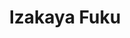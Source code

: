 ---
layout: place
title: "Izakaya Fuku"
permalink: /new-york/jackson-heights/izakaya-fuku.html
stateAbbr: NY
stateName: New York
cityName: Jackson Heights
seo:
  name: "Izakaya Fuku"
  type: Restaurant
  links: http://www.orderfukunyc.com/
description: "Vibrant, compact restaurant with classic Japanese deep-fried & grilled dishes, plus noodles & bento. Izakaya Fuku serves delicious sushi in Jackson Heights, New York. Try fresh Japanese dishes for a great dining experience. Available for takeout, delivery, lunch, and dinner."
place_id: ChIJP3cSeLRfwokRiQQ4MtBvdtA
photos:
  - name: >-
      places/ChIJP3cSeLRfwokRiQQ4MtBvdtA/photos/AeeoHcJhS6vlxlA2YPTrO6j7LzQxPTUitysgSXf-GEPVwR5T6c6P8Ym3NWQSTSppgg66O6o0brErPK6BVU-MZ3Gmk0rVidax7oiyjAYfawS6fXujLjgcaqyrsmmMPaVtA-AFjteTN6m_IsJSSSpBMOytfukBT-m7p2WesIrMIXnw50WZ-rLH5MghNiSGB2gSsVbztLAN_bOeqPaJSlSpcLr963DM8HMEwsp6hYIP9B8f-SuXsGY44DPPb-znWV_M1lGKuBn097INqDbWoQQ3sGP_I93IKTT9tR8NF3qmcWv21v3Lf3hbg2Apf_p78T6NKejX2qSeowj2FmFSmnkxSP2-cb6Rx6noQPQEUWSAV2JoeU7R6TuuUlUzMyc4RXohrX1NDdi6F2AmUUvsbgydKyqcAjQXP0DxcyRslvMjWQ
    widthPx: 4080
    heightPx: 3072
    authorAttributions:
      - displayName: Yat Sang Yan
        uri: https://maps.google.com/maps/contrib/115095695647677579516
        photoUri: >-
          https://lh3.googleusercontent.com/a-/ALV-UjUbG5F5SnMD2yUZEurQJv0hJsoZ99PfqtfnKpZ4Oc8gOhRopoF0BA=s100-p-k-no-mo
    flagContentUri: >-
      https://www.google.com/local/imagery/report/?cb_client=maps_api_places.places_api&image_key=!1e10!2sCIHM0ogKEICAgIDbrO667gE&hl=en-US
    googleMapsUri: >-
      https://www.google.com/maps/place//data=!3m4!1e2!3m2!1sCIHM0ogKEICAgIDbrO667gE!2e10!4m2!3m1!1s0x89c25fb47812773f:0xd0766fd032380489
  - name: >-
      places/ChIJP3cSeLRfwokRiQQ4MtBvdtA/photos/AeeoHcIln-OyUtaayG3FRSpq9RHfkJ5kTEo0rVeDmkbIIf49GPGer7KXjjKn-7ESzpbmEVPDZ1sQrzjKhvihF-0ZROxNtTSudW2tNW_KpqP4vUye9RFb9dzxufztu82QG0_w_-__PmgKYQY-k6ZZXO_WqOCiu13dPtKnkDxc-EdlDr1meB04J-wnF5GoV3ROBQUfPLljIStd5YXP1Hl9jd-El7Bly62Gsb0Yz-Qfyea_1nFUz534vZMMKL1cu3Nrlgxaowl7rjyQkElr6VFeOWZhQ6x8YV3wDZtFStzvAzRVndXiTg
    widthPx: 2733
    heightPx: 4096
    authorAttributions:
      - displayName: Izakaya Fuku
        uri: https://maps.google.com/maps/contrib/113414684438662997631
        photoUri: >-
          https://lh3.googleusercontent.com/a-/ALV-UjUlty1uI_DMPY-9mUIwjDlrsvf6c-g85Q0jue9QjXADH0WxTxc=s100-p-k-no-mo
    flagContentUri: >-
      https://www.google.com/local/imagery/report/?cb_client=maps_api_places.places_api&image_key=!1e10!2sAF1QipNoJjLnmy9cHrJF5Ujskd3XUL2r7kDS88mxha5v&hl=en-US
    googleMapsUri: >-
      https://www.google.com/maps/place//data=!3m4!1e2!3m2!1sAF1QipNoJjLnmy9cHrJF5Ujskd3XUL2r7kDS88mxha5v!2e10!4m2!3m1!1s0x89c25fb47812773f:0xd0766fd032380489
  - name: >-
      places/ChIJP3cSeLRfwokRiQQ4MtBvdtA/photos/AeeoHcIhXGE607nON_icQp9LsMiubaaHweLmagCzAJh3Rlc61OzPAWM0B_2Xb90kDKOZneGFJltjQFFvNpXerQ-nyTVaRdi864grpxhkpBa_o_jjjgyfvAsyijQfcFqQ6SfCuFcFCi4j4MPwsBlBHSZM45YFTX0aa3t0EGVVoQrjWX2tDAtpp7mmNL9HB48Ak3LNTTBDQOKDtjRYSCQuxCTUK3_oqWXFzPGt4QgonGSAxn_rhUDbuahi4UdrzBBAUIBmgx3EJXhNnrc_1jqUU3SkCo9QkStmkt_Ul_lG2CCroNX7r_DFk2Cin4tjdC8P6w4X9l6VbwIyqHUvUZMlwFd22sUGMEF7E5rmbRnbXE_dn9fTKTCDNUM4m8rKwp_Q-FzfDbAzu2_7zr2wt8Hcgz5_ew3sOJUqp0Q_WB5Q-kf512vxe3o
    widthPx: 3600
    heightPx: 4800
    authorAttributions:
      - displayName: J. Gurung
        uri: https://maps.google.com/maps/contrib/102292918201211171219
        photoUri: >-
          https://lh3.googleusercontent.com/a-/ALV-UjXxCjOpWnlolhc6k2OCrjesLVGOXk1S_uBTida5pMWyEd6P6ov9=s100-p-k-no-mo
    flagContentUri: >-
      https://www.google.com/local/imagery/report/?cb_client=maps_api_places.places_api&image_key=!1e10!2sCIHM0ogKEICAgMDgi__wvwE&hl=en-US
    googleMapsUri: >-
      https://www.google.com/maps/place//data=!3m4!1e2!3m2!1sCIHM0ogKEICAgMDgi__wvwE!2e10!4m2!3m1!1s0x89c25fb47812773f:0xd0766fd032380489
  - name: >-
      places/ChIJP3cSeLRfwokRiQQ4MtBvdtA/photos/AeeoHcJ9ZcKsVVPd_dPL1vp5ur-nTJjNMJxzrEk2KlBSDOeNSCuHxfxBzSaheSmQh0d4ahylBMmzGjqKbQGQptXu2k8iyv3kovuwBxB88iICi2hp9JW_N6Qd57TIc6ruhodA0fLGbStedMwwYUGwGBBu3voNTGrtdtm6hHJHvwvtf5c9qbLZx6GfiNYkJEXsTl0MKkH4UHYElF2e-bHI5mwgbiZHOU4i8SO3aHWzZIM3gGWyhVpV_OzK81FaRT0S6OpSqK_yfSSZMUMtOohXz9k8wLeGB7qbEMd_zFu6asfrS1WyHSUFJ1kJgiJ26iKPISdxRbZ3Mj1i-ASNWIfKWkufOu7W_AwEJygpCeYzDjDVNo4LA0tGeCjOxA6zkskHHDROOu_3Cm0bo9Be0q6zPCfjwsH6eaCbuEsTIcG-EZQGgqIiMU4f
    widthPx: 3024
    heightPx: 4032
    authorAttributions:
      - displayName: Monki Sants
        uri: https://maps.google.com/maps/contrib/117388426696867336738
        photoUri: >-
          https://lh3.googleusercontent.com/a-/ALV-UjV2Nj_KASCHMED9c8VD2R-iRSq93DK_-nKVyy1VmSIvHbaLba8=s100-p-k-no-mo
    flagContentUri: >-
      https://www.google.com/local/imagery/report/?cb_client=maps_api_places.places_api&image_key=!1e10!2sCIHM0ogKEICAgIDH__e-rwE&hl=en-US
    googleMapsUri: >-
      https://www.google.com/maps/place//data=!3m4!1e2!3m2!1sCIHM0ogKEICAgIDH__e-rwE!2e10!4m2!3m1!1s0x89c25fb47812773f:0xd0766fd032380489
  - name: >-
      places/ChIJP3cSeLRfwokRiQQ4MtBvdtA/photos/AeeoHcIEdWftPjxln0WGm7yfXn2q6e9ugdYNJCnWrSpuCsZa0XMrnd4Unw1uRf1wYtvt8xk-FlnIKCI2HHSip9k9n43U-xZVBNnzvtysxEb9aR00fCjU3tYTALPc1agq4p9MoL5xzmrX2nHnRorE-40kvGp_hzL3d4odpuM7LM8UlWq7CHZhWJwNsGPgOC5vW4YWxrnDyEkgIPnKv9O29Q8vtzgh_8z7LUUcDX23lj6H9rqGyHg3mOduLVwY6o_cO4HJkmGO8wI4ar3tPzuca_mYe7dvJxmw3HMZfBPOfPHRipdBxsO1RZAJW2NIMtsw0WcZ8mQkjlXX_H33FMDwQr-N0V9xZ5_jRPkmHRnuUO66iVaPBlOtXE3PxEq3jqCmhNIqGNKysxkwXbStN6PM5jV7wIQZNLjR-L_DWHMQ5aEph7Y
    widthPx: 4080
    heightPx: 3072
    authorAttributions:
      - displayName: Yat Sang Yan
        uri: https://maps.google.com/maps/contrib/115095695647677579516
        photoUri: >-
          https://lh3.googleusercontent.com/a-/ALV-UjUbG5F5SnMD2yUZEurQJv0hJsoZ99PfqtfnKpZ4Oc8gOhRopoF0BA=s100-p-k-no-mo
    flagContentUri: >-
      https://www.google.com/local/imagery/report/?cb_client=maps_api_places.places_api&image_key=!1e10!2sCIHM0ogKEICAgIDbrO75Iw&hl=en-US
    googleMapsUri: >-
      https://www.google.com/maps/place//data=!3m4!1e2!3m2!1sCIHM0ogKEICAgIDbrO75Iw!2e10!4m2!3m1!1s0x89c25fb47812773f:0xd0766fd032380489
  - name: >-
      places/ChIJP3cSeLRfwokRiQQ4MtBvdtA/photos/AeeoHcJixinuJGZBi5mnYVBGf9Jsr5GCRXfvTxySeBulqURzTJJ5beZQpwc3CkuTVfiahtQs2oX2-DNMg9ep8UxYTiEUb2tafKPSjY_uUUuzLmlpqINIhp1wRcn7ojfjGRLFUupTNparKXqdEvFwdNyOzQucj0VJE0FbJjCWHEFQ7SBNrrTbeS9ytM2HqjewTlqW8KY-Wq3paFyAzclHuCi-nQV5St5HBkaAU4nAdOQSP9Vq8aJiJ8CorIXknRH9RgBQGAgpKL9fz2megEgVd6O1CKfy9Wx2nlo7kz9-AK2TuW4DXrapr7aiMFp-s5JSq2FBWoYQM8SjzWpZUVeYaiVn1j5OVQFsDSU3U0dqYGMnP_KbeSbv_Pk2zIPsf8ZfBEgEhH6R_0PlJWUbiPON5lAQBZC_0dWrAKp2bn82ZP44yQw
    widthPx: 4080
    heightPx: 3072
    authorAttributions:
      - displayName: Yat Sang Yan
        uri: https://maps.google.com/maps/contrib/115095695647677579516
        photoUri: >-
          https://lh3.googleusercontent.com/a-/ALV-UjUbG5F5SnMD2yUZEurQJv0hJsoZ99PfqtfnKpZ4Oc8gOhRopoF0BA=s100-p-k-no-mo
    flagContentUri: >-
      https://www.google.com/local/imagery/report/?cb_client=maps_api_places.places_api&image_key=!1e10!2sCIHM0ogKEICAgIDbrO77Qg&hl=en-US
    googleMapsUri: >-
      https://www.google.com/maps/place//data=!3m4!1e2!3m2!1sCIHM0ogKEICAgIDbrO77Qg!2e10!4m2!3m1!1s0x89c25fb47812773f:0xd0766fd032380489
  - name: >-
      places/ChIJP3cSeLRfwokRiQQ4MtBvdtA/photos/AeeoHcL3JcnjhBIuNH0Ufud3GC2mozAjX-AbyQjBXoWDxG-A07TvWU1ggOt8USyYAsBMSJlBQMAwFAGLb58tu3NOlrK16nJGzWxrMV8T2xY1OI40pBQWNcouwRvwz-UPYoUGG9s7QaBDHL_Df3J2EWwOZC-jYHkCHY1MSPuTX2sjHywmPvAOk_S4skeef9dIciOTpFY6VvPNs-rCAp2VXP3D6ufMojnHjOkFdyfUtrM2doh6KCyJvvxPWkS71nDCQ9Syc2707DtOMAXMHhBuQMNwGVs2wn4Q6-ArbgXP3opzuA33geocPaTEnhRLK--lKbhSLuhk1d3nTi5uC0TJn7fbLARwZzcNxG8g1Zn3zYQJITHCJzeExfFybZ9kNA-P3AsHcILmzRHwUDCuvnvXlky2p2KpH1YTb7Cmx70-lGQUXesaDQ
    widthPx: 4800
    heightPx: 2694
    authorAttributions:
      - displayName: _
        uri: https://maps.google.com/maps/contrib/103477494705553119019
        photoUri: >-
          https://lh3.googleusercontent.com/a/ACg8ocJtWxOmnRf5-T6wgpszApIXEBThjM8sD5VGy9nCHTt_JZ7P1kvs=s100-p-k-no-mo
    flagContentUri: >-
      https://www.google.com/local/imagery/report/?cb_client=maps_api_places.places_api&image_key=!1e10!2sCIHM0ogKEICAgICfr-7_VQ&hl=en-US
    googleMapsUri: >-
      https://www.google.com/maps/place//data=!3m4!1e2!3m2!1sCIHM0ogKEICAgICfr-7_VQ!2e10!4m2!3m1!1s0x89c25fb47812773f:0xd0766fd032380489
  - name: >-
      places/ChIJP3cSeLRfwokRiQQ4MtBvdtA/photos/AeeoHcKXRSVwimid-65K9QMeMLDhPksZrWIwkmOR_EFArlBHFhKxB1qlu6w94vTTVNdSUWpvCnE11Pk2G7ol4ibNDyGDBUuOFK1Fdjy5G9_Rx4x4A6sRAFr7OEisuwDurNdH8hOWkB18tlkhGevaGJPsoXzSie6p89OvpqMlJ6xOd4JdZkXPGHvuTaU-FN2j4kW1t_2dTwFVEdMlUSZhNSRJMb99AQwXiy1r_9j6PgAiIqC9Q2iIhavmbjm5Dq68dco7niX8zzdbaCzsKD0JnDoqjPp52aIk7L4Gdvrg64LsrYlT5baA1goXTVbufWgb1uJyqmXwpG2m7FP2kMSN9TNcpI3JKtj2SvwIvX_KKibQNQhUtQzV_K0NQ3SMP2U5BpwQNTiuQ8qeTOboWj6R5O0Bz9x69PPP7I6HpLrJ7IztzuopHg
    widthPx: 3024
    heightPx: 4032
    authorAttributions:
      - displayName: Wattanachai CH
        uri: https://maps.google.com/maps/contrib/111650729362051555413
        photoUri: >-
          https://lh3.googleusercontent.com/a-/ALV-UjVJN2vSU5ycd5OW74jkINJbTBDgWRpfnojLNfIbijLL7e_jVZ2u=s100-p-k-no-mo
    flagContentUri: >-
      https://www.google.com/local/imagery/report/?cb_client=maps_api_places.places_api&image_key=!1e10!2sCIHM0ogKEICAgMDI87ylVA&hl=en-US
    googleMapsUri: >-
      https://www.google.com/maps/place//data=!3m4!1e2!3m2!1sCIHM0ogKEICAgMDI87ylVA!2e10!4m2!3m1!1s0x89c25fb47812773f:0xd0766fd032380489
  - name: >-
      places/ChIJP3cSeLRfwokRiQQ4MtBvdtA/photos/AeeoHcKMf_OqxqIA4C5MEnJhOyc2n509KivFG-skdmYBYWEvjVyuic4E-a8KrmTiTLmsK1Ei8mOAeTa2g29RQQS58pmNhSHSC-syJMTA7sW3006J4Gv-ChRguVBLyfaeFi6VQGsh_orSWqnze6LFOMcbeLlID4jkza8xupH5oi54pgqd9u2fhuQmABYOV3l0UHBG1w3p01hX-jXTpoVBIfp2idk1BrjVkNzAaZU2w8JLBPOQIcyATv35xhju0Iv8GXsraXFwwLKMW6tIb0PAb2dikVqwcFCttvnGen9bvFEgvzrP54Ke5wTM6KzPOQ-jySusKQ_PkH--OpRqdEAWn_6m-92mPyZ1IoMJC00GmKxhZaDTRvz5w3L4EyFisSLvLe7sbLJqVMqN0Ye583Rlmv05abgMy68ryYrkIpb4OqY9ICb-lA
    widthPx: 4000
    heightPx: 1960
    authorAttributions:
      - displayName: Anna Hunter
        uri: https://maps.google.com/maps/contrib/112458196685526323097
        photoUri: >-
          https://lh3.googleusercontent.com/a-/ALV-UjXV3_09Xctz0x5TlBWdbOUywq6XUtKDeiX8D-kLfHlh8SQan5uY=s100-p-k-no-mo
    flagContentUri: >-
      https://www.google.com/local/imagery/report/?cb_client=maps_api_places.places_api&image_key=!1e10!2sCIHM0ogKEICAgID9kbbSRg&hl=en-US
    googleMapsUri: >-
      https://www.google.com/maps/place//data=!3m4!1e2!3m2!1sCIHM0ogKEICAgID9kbbSRg!2e10!4m2!3m1!1s0x89c25fb47812773f:0xd0766fd032380489
  - name: >-
      places/ChIJP3cSeLRfwokRiQQ4MtBvdtA/photos/AeeoHcKvJyM1Mc-Lr8heMf3oqveyIDHEyFRVM6qiCsLW7fSrj3UmxQuDXkOU9ODd6sNPA1h-suz1MxHKKvEnsrzzE0-Ck23HfWL93ZqV0FvDWMTCuLae7S9E8tx-NHh_nXwlLsQEjylnvLWDo_McnBsBSAa4QUs9CF9VgBg63TVlzh2uTR1SVipmHaJQUsaE6no-d0AVof1WMP7woILkkNzjbe0C5jr9e1N59Z3BTYoURQ1q2IlPUsnA89tp6ZE_cS5jHAzKtlyUfZ1WZysv0FVAbPpSDjea7RyKK2Fvb2ohqPlt19vEXC8imozwtVxFtSPIN4YUzCBCuHqUSEEeDIq7q0laTT5JbozhjERbACTMgy2PSwACb41D2J2cI4r2Yv7EJBpX3AsdeFO_I4HinBJ_Fh0n9EEZU8LVlGNG5_fBQw5htePc
    widthPx: 4032
    heightPx: 3024
    authorAttributions:
      - displayName: 紀嘉淯
        uri: https://maps.google.com/maps/contrib/103010987590483124915
        photoUri: >-
          https://lh3.googleusercontent.com/a-/ALV-UjWNDSMLLIhEqIIXxrcHkjwpgb75S609gFClI2cuRfzByQHbOgc=s100-p-k-no-mo
    flagContentUri: >-
      https://www.google.com/local/imagery/report/?cb_client=maps_api_places.places_api&image_key=!1e10!2sCIHM0ogKEICAgICv7PmXjQE&hl=en-US
    googleMapsUri: >-
      https://www.google.com/maps/place//data=!3m4!1e2!3m2!1sCIHM0ogKEICAgICv7PmXjQE!2e10!4m2!3m1!1s0x89c25fb47812773f:0xd0766fd032380489
address: 71-28 Roosevelt Ave, Jackson Heights, NY 11372, USA
street: 71-28 Roosevelt Ave
city: Jackson Heights
state: NY
zip: '11372'
country: USA
neighborhood: Jackson Heights
latitude: '40.746396'
longitude: '-73.893884'
accessibility_options:
  wheelchairAccessibleParking: false
business_status: OPERATIONAL
name: Izakaya Fuku
google_maps_links:
  directionsUri: >-
    https://www.google.com/maps/dir//''/data=!4m7!4m6!1m1!4e2!1m2!1m1!1s0x89c25fb47812773f:0xd0766fd032380489!3e0
  placeUri: https://maps.google.com/?cid=15021316547127280777
  writeAReviewUri: >-
    https://www.google.com/maps/place//data=!4m3!3m2!1s0x89c25fb47812773f:0xd0766fd032380489!12e1
  reviewsUri: >-
    https://www.google.com/maps/place//data=!4m4!3m3!1s0x89c25fb47812773f:0xd0766fd032380489!9m1!1b1
  photosUri: >-
    https://www.google.com/maps/place//data=!4m3!3m2!1s0x89c25fb47812773f:0xd0766fd032380489!10e5
primary_type: Japanese Restaurant
opening_hours:
  regular: null
  current: null
secondary_opening_hours:
  regular:
    weekdayDescriptions: null
    type: null
  current:
    weekdayDescriptions: null
    type: null
phone: (718) 255-1120
price_level: PRICE_LEVEL_MODERATE
price_range: $20 &ndash; $30
rating: '4.5'
rating_count: 0
website: http://www.orderfukunyc.com/
reviews:
  - name: >-
      places/ChIJP3cSeLRfwokRiQQ4MtBvdtA/reviews/ChdDSUhNMG9nS0VJQ0FnSUN2eTZXOXVBRRAB
    relativePublishTimeDescription: a month ago
    rating: 5
    text:
      text: >-
        This is a really really good place from the silent traveler to all of
        you, be safe, be well, be open. Ladies and gentlemen this is a place
        that if you want to experience Japanese culture or just Asian culture.
        This is a good place to do that you're going to experience how modern
        culture meets the past. When you walk in the door you're greeted with a
        big smile. The food is really good and there's a TV that is showing the
        chef and how he makes each dishes if you get in the right position and
        you can see it. You scan your QR code with your phone and you can get
        the menu right there or they can give you a paper menu but the latest
        and greatest is in scanning a QR code. Very nice quiet and quaint place
        for couples families and really good gatherings. Why we were there we
        had a chance to really watch and experience friends come together and
        having a really good time and celebrating something. I highly recommend
        this place inside and out. They have great Ramen and other great choices
        as well so if you're in the area and you're in the neighborhood please
        check them out you cannot go wrong.
      languageCode: en
    originalText:
      text: >-
        This is a really really good place from the silent traveler to all of
        you, be safe, be well, be open. Ladies and gentlemen this is a place
        that if you want to experience Japanese culture or just Asian culture.
        This is a good place to do that you're going to experience how modern
        culture meets the past. When you walk in the door you're greeted with a
        big smile. The food is really good and there's a TV that is showing the
        chef and how he makes each dishes if you get in the right position and
        you can see it. You scan your QR code with your phone and you can get
        the menu right there or they can give you a paper menu but the latest
        and greatest is in scanning a QR code. Very nice quiet and quaint place
        for couples families and really good gatherings. Why we were there we
        had a chance to really watch and experience friends come together and
        having a really good time and celebrating something. I highly recommend
        this place inside and out. They have great Ramen and other great choices
        as well so if you're in the area and you're in the neighborhood please
        check them out you cannot go wrong.
      languageCode: en
    authorAttribution:
      displayName: J. Lamar H.
      uri: https://www.google.com/maps/contrib/115007178799766016966/reviews
      photoUri: >-
        https://lh3.googleusercontent.com/a-/ALV-UjXvkckN-Mazu6Uq0BpaCFs6H1-y6MKXY7d7dunXqHP3KjyFcwAE=s128-c0x00000000-cc-rp-mo-ba6
    publishTime: '2025-02-24T02:02:41.120435Z'
    flagContentUri: >-
      https://www.google.com/local/review/rap/report?postId=ChdDSUhNMG9nS0VJQ0FnSUN2eTZXOXVBRRAB&d=17924085&t=1
    googleMapsUri: >-
      https://www.google.com/maps/reviews/data=!4m6!14m5!1m4!2m3!1sChdDSUhNMG9nS0VJQ0FnSUN2eTZXOXVBRRAB!2m1!1s0x89c25fb47812773f:0xd0766fd032380489
  - name: >-
      places/ChIJP3cSeLRfwokRiQQ4MtBvdtA/reviews/ChZDSUhNMG9nS0VJQ0FnTURnaTdfZmRnEAE
    relativePublishTimeDescription: a month ago
    rating: 4
    text:
      text: >-
        Had this place on my list for years and finally made it. A very lively
        and bustling place. The food was decent. we ordered salmon carpaccio,
        karaage and a pasta dish. It was all delicious. servers were very very
        attentive. Highly recommend this place. CASH ONLY.
      languageCode: en
    originalText:
      text: >-
        Had this place on my list for years and finally made it. A very lively
        and bustling place. The food was decent. we ordered salmon carpaccio,
        karaage and a pasta dish. It was all delicious. servers were very very
        attentive. Highly recommend this place. CASH ONLY.
      languageCode: en
    authorAttribution:
      displayName: J. Gurung
      uri: https://www.google.com/maps/contrib/102292918201211171219/reviews
      photoUri: >-
        https://lh3.googleusercontent.com/a-/ALV-UjXxCjOpWnlolhc6k2OCrjesLVGOXk1S_uBTida5pMWyEd6P6ov9=s128-c0x00000000-cc-rp-mo-ba4
    publishTime: '2025-02-27T11:56:14.802366Z'
    flagContentUri: >-
      https://www.google.com/local/review/rap/report?postId=ChZDSUhNMG9nS0VJQ0FnTURnaTdfZmRnEAE&d=17924085&t=1
    googleMapsUri: >-
      https://www.google.com/maps/reviews/data=!4m6!14m5!1m4!2m3!1sChZDSUhNMG9nS0VJQ0FnTURnaTdfZmRnEAE!2m1!1s0x89c25fb47812773f:0xd0766fd032380489
  - name: >-
      places/ChIJP3cSeLRfwokRiQQ4MtBvdtA/reviews/ChZDSUhNMG9nS0VJQ0FnSURQaFBTRkVREAE
    relativePublishTimeDescription: 4 months ago
    rating: 5
    text:
      text: >-
        My favorite Izakaya restaurant in Jackson Heights Queens. It close n
        convenient location. The atmosphere give you an old town feeling funky
        and chill at the same time. All staff are very professional and
        friendly. Food are delicious.  I love that they are open pretty late
        that I can enjoy eat out after works. Recommended.
      languageCode: en
    originalText:
      text: >-
        My favorite Izakaya restaurant in Jackson Heights Queens. It close n
        convenient location. The atmosphere give you an old town feeling funky
        and chill at the same time. All staff are very professional and
        friendly. Food are delicious.  I love that they are open pretty late
        that I can enjoy eat out after works. Recommended.
      languageCode: en
    authorAttribution:
      displayName: SUMMER B.
      uri: https://www.google.com/maps/contrib/101385226736147784304/reviews
      photoUri: >-
        https://lh3.googleusercontent.com/a-/ALV-UjU1twXb-Ksn-y1YSRyxtkjpIsbXjmUEJuyoGUIXvdJWX5KBTQfWQg=s128-c0x00000000-cc-rp-mo-ba4
    publishTime: '2024-11-29T03:46:09.317006Z'
    flagContentUri: >-
      https://www.google.com/local/review/rap/report?postId=ChZDSUhNMG9nS0VJQ0FnSURQaFBTRkVREAE&d=17924085&t=1
    googleMapsUri: >-
      https://www.google.com/maps/reviews/data=!4m6!14m5!1m4!2m3!1sChZDSUhNMG9nS0VJQ0FnSURQaFBTRkVREAE!2m1!1s0x89c25fb47812773f:0xd0766fd032380489
  - name: >-
      places/ChIJP3cSeLRfwokRiQQ4MtBvdtA/reviews/ChZDSUhNMG9nS0VJQ0FnSUNmc1pMQ0ZnEAE
    relativePublishTimeDescription: 3 months ago
    rating: 4
    text:
      text: >-
        I love that when you walk in the door, you’ll be automatically greeted
        by the staff and brought to your table. There are also hooks on the wall
        next to your table where you can hang your coat and belongings. If you
        run out of space, the staff will help you hang it somewhere nearby. The
        staff here are very kind, patient, and friendly. Definitely a plus
        already!


        However, the food could be better. We shared the following appetizers:
        Ika Sansai (squid salad with vegetables), Tako Wasabi, Karaage Chicken,
        Mentai Mayo Fries, and the Ponzu Tuna Tataki. By choice, I only had a
        small piece of the squid salad and the wasabi octopus because they
        weren’t that great. Both were too chewy so if that’s not your type of
        texture in food, maybe avoid them. The tuna tataki had excellent
        presentation but lacks a bit of taste… kind of bland. The karage was
        pretty good with a good amount of chicken and the lemon squeezed on top
        of the juicy interior was honestly the first thing I enjoyed here. The
        best appetizer we ordered though were the mentai mayo fries. That was
        definitely a favorite for the group! The fries were crispy, hot, and the
        paired with the mentai mayo was delicious even though I’m not a big fan
        of mayo (you taste more mentai than mayo here which was a big plus for
        us).


        Speaking of mentai, we also ordered the Mentai Udon. Being a huge udon
        fan and since their mentai mayo from the fries were good, I expected a
        lot from this and was very very disappointed by it instead. This tasted
        like straight up mayo with noodles and I couldn’t eat more than a bite
        of this. I guess if you love mayo, order this? But you might as well put
        udon and mayo on a plate, mix it up and serve. Their presentation for
        this (and all their dishes) was pretty good though. The highlight was
        the bacon… when not covered in sauce.


        I also tried the chili garlic Hokkaido and the zuwaikani pasta (snow
        crab pasta). Both had a tiny but very welcome kick to it. The chili
        garlic one was overly sweet for noodles but one of us ranked this his
        favorite of the 3 noodles! The snow crab pasta was the most neutral of
        all 3. Came with lots of fish eggs and snow crab!


        I ordered the black garlic ramen to share because of all the
        recommendations to try it. I love garlic so I just had to try this. The
        ramen came with lots of mushrooms, 2 large pieces of char siu,
        scallions, and half a ramen egg. As this sets upon the table, all you
        smell is garlic! … but all you taste is also garlic. There was just too
        much garlic and after a while, it gets tiring, even for someone who
        loves garlic. Perhaps it’d be better if the black garlic came on the
        side and we could adjust it for ourselves.


        Overall, food was honestly very meh. 3/5. The service/atmosphere 4/5.


        When the bill comes, it comes in a dvd case which is pretty cute
        concept. This place is cash only!! Also, I’m not sure if they do this
        all the time, but gratuity was already included for us. It’s typical for
        restaurants to already have tip included for parties of 6 or more but we
        were only a group of 5. The staff here honestly should have said
        something. Usually staff at restaurants say something if they already
        include gratuity in the bill. Not seeing this, I included tip again… so
        read your bill carefully, people!!! … unless you want to give a 50% tip
        like I did and not realizing until hours later why the staff was so
        happy after the bill was collected… happy holidays to the staff!
      languageCode: en
    originalText:
      text: >-
        I love that when you walk in the door, you’ll be automatically greeted
        by the staff and brought to your table. There are also hooks on the wall
        next to your table where you can hang your coat and belongings. If you
        run out of space, the staff will help you hang it somewhere nearby. The
        staff here are very kind, patient, and friendly. Definitely a plus
        already!


        However, the food could be better. We shared the following appetizers:
        Ika Sansai (squid salad with vegetables), Tako Wasabi, Karaage Chicken,
        Mentai Mayo Fries, and the Ponzu Tuna Tataki. By choice, I only had a
        small piece of the squid salad and the wasabi octopus because they
        weren’t that great. Both were too chewy so if that’s not your type of
        texture in food, maybe avoid them. The tuna tataki had excellent
        presentation but lacks a bit of taste… kind of bland. The karage was
        pretty good with a good amount of chicken and the lemon squeezed on top
        of the juicy interior was honestly the first thing I enjoyed here. The
        best appetizer we ordered though were the mentai mayo fries. That was
        definitely a favorite for the group! The fries were crispy, hot, and the
        paired with the mentai mayo was delicious even though I’m not a big fan
        of mayo (you taste more mentai than mayo here which was a big plus for
        us).


        Speaking of mentai, we also ordered the Mentai Udon. Being a huge udon
        fan and since their mentai mayo from the fries were good, I expected a
        lot from this and was very very disappointed by it instead. This tasted
        like straight up mayo with noodles and I couldn’t eat more than a bite
        of this. I guess if you love mayo, order this? But you might as well put
        udon and mayo on a plate, mix it up and serve. Their presentation for
        this (and all their dishes) was pretty good though. The highlight was
        the bacon… when not covered in sauce.


        I also tried the chili garlic Hokkaido and the zuwaikani pasta (snow
        crab pasta). Both had a tiny but very welcome kick to it. The chili
        garlic one was overly sweet for noodles but one of us ranked this his
        favorite of the 3 noodles! The snow crab pasta was the most neutral of
        all 3. Came with lots of fish eggs and snow crab!


        I ordered the black garlic ramen to share because of all the
        recommendations to try it. I love garlic so I just had to try this. The
        ramen came with lots of mushrooms, 2 large pieces of char siu,
        scallions, and half a ramen egg. As this sets upon the table, all you
        smell is garlic! … but all you taste is also garlic. There was just too
        much garlic and after a while, it gets tiring, even for someone who
        loves garlic. Perhaps it’d be better if the black garlic came on the
        side and we could adjust it for ourselves.


        Overall, food was honestly very meh. 3/5. The service/atmosphere 4/5.


        When the bill comes, it comes in a dvd case which is pretty cute
        concept. This place is cash only!! Also, I’m not sure if they do this
        all the time, but gratuity was already included for us. It’s typical for
        restaurants to already have tip included for parties of 6 or more but we
        were only a group of 5. The staff here honestly should have said
        something. Usually staff at restaurants say something if they already
        include gratuity in the bill. Not seeing this, I included tip again… so
        read your bill carefully, people!!! … unless you want to give a 50% tip
        like I did and not realizing until hours later why the staff was so
        happy after the bill was collected… happy holidays to the staff!
      languageCode: en
    authorAttribution:
      displayName: Edna L
      uri: https://www.google.com/maps/contrib/100332455181806153235/reviews
      photoUri: >-
        https://lh3.googleusercontent.com/a-/ALV-UjUvH9YRS-QeR9ogWSkQF7wPIcZJJQlOdQ4ubiEhBOfGds5bfONQgg=s128-c0x00000000-cc-rp-mo-ba4
    publishTime: '2024-12-30T03:36:19.626201Z'
    flagContentUri: >-
      https://www.google.com/local/review/rap/report?postId=ChZDSUhNMG9nS0VJQ0FnSUNmc1pMQ0ZnEAE&d=17924085&t=1
    googleMapsUri: >-
      https://www.google.com/maps/reviews/data=!4m6!14m5!1m4!2m3!1sChZDSUhNMG9nS0VJQ0FnSUNmc1pMQ0ZnEAE!2m1!1s0x89c25fb47812773f:0xd0766fd032380489
  - name: >-
      places/ChIJP3cSeLRfwokRiQQ4MtBvdtA/reviews/ChdDSUhNMG9nS0VJQ0FnSUR2amZyUHNnRRAB
    relativePublishTimeDescription: 3 months ago
    rating: 5
    text:
      text: >-
        The best place ever. And such a hidden gem. Prim our server was the most
        amazing human.


        My favorites were the kimchi, and the aburi salmon salad (I ended up
        ordering two).


        My boyfriend got the black garlic ramen which looked beautiful.


        The restaurant itself was fun, cozy, inviting.


        I already want to come back.
      languageCode: en
    originalText:
      text: >-
        The best place ever. And such a hidden gem. Prim our server was the most
        amazing human.


        My favorites were the kimchi, and the aburi salmon salad (I ended up
        ordering two).


        My boyfriend got the black garlic ramen which looked beautiful.


        The restaurant itself was fun, cozy, inviting.


        I already want to come back.
      languageCode: en
    authorAttribution:
      displayName: Lia Arakelian
      uri: https://www.google.com/maps/contrib/107970509185737338474/reviews
      photoUri: >-
        https://lh3.googleusercontent.com/a-/ALV-UjXM_pdOzOs1F8mTOJx_ndif3jRVmFttrREnGhl_5ud3mkFfTzw6=s128-c0x00000000-cc-rp-mo-ba4
    publishTime: '2024-12-22T19:50:33.610052Z'
    flagContentUri: >-
      https://www.google.com/local/review/rap/report?postId=ChdDSUhNMG9nS0VJQ0FnSUR2amZyUHNnRRAB&d=17924085&t=1
    googleMapsUri: >-
      https://www.google.com/maps/reviews/data=!4m6!14m5!1m4!2m3!1sChdDSUhNMG9nS0VJQ0FnSUR2amZyUHNnRRAB!2m1!1s0x89c25fb47812773f:0xd0766fd032380489
parking_options:
  freeStreetParking: true
  paidStreetParking: true
  valetParking: false
payment_options:
  acceptsCreditCards: true
  acceptsCashOnly: false
allow_dogs: null
curbside_pickup: null
delivery: true
dine_in: true
good_for_children: true
good_for_groups: true
good_for_sports: false
live_music: false
menu_for_children: false
outdoor_seating: false
reservable: true
restroom: true
serves_beer: true
serves_breakfast: null
serves_brunch: null
serves_cocktails: null
serves_coffee: false
serves_dinner: true
serves_dessert: true
serves_lunch: true
serves_vegetarian_food: null
serves_wine: true
takeout: true
update_category: essentials
summary: >-
  Vibrant, compact restaurant with classic Japanese deep-fried & grilled dishes,
  plus noodles & bento.

---